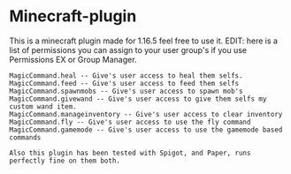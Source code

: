 # Minecraft-plugin
This is a minecraft plugin made for 1.16.5 feel free to use it.
EDIT: here is a list of permissions you can assign to your user group's if you use Permissions EX or Group Manager.

```
MagicCommand.heal -- Give's user access to heal them selfs.
MagicCommand.feed -- Give's user access to feed them selfs
MagicCommand.spawnmobs -- Give's user access to spawn mob's
MagicCommand.givewand -- Give's user access to give them selfs my custom wand item.
MagicCommand.manageinventory -- Give's user access to clear inventory
MagicCommand.fly -- Give's user access to use the fly command
MagicCommand.gamemode -- Give's user access to use the gamemode based commands

Also this plugin has been tested with Spigot, and Paper, runs perfectly fine on them both.
```
